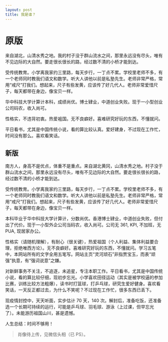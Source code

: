 ```yaml
---
layout: post
title: 我是谁？
---
```


# 原版 #

来自湖北，山清水秀之地。我的村子没于群山流水之间，那里永远没有尽头，唯有不见边际的大自然。要走很长很长的路，经过数不清的小桥才能到达。

受传统教育。小学离我家约三里路，每天步行，一丁点不累。学校里老师不多，有一个老师同时教我们语文和数学。听大人讲他以前是私塾先生。老师非常严格，常用“戒尺”打我们。想起来，尺子有些发黄，应该传了好几代人。老师非常爱惜尺子，每天都带在身边，像宝贝一样。

华中科技大学计算计本科，成绩尚优。博士肄业，中道创业失败。现于一小型创业公司码农，收入尚可。

性格实，不违背初衷。热爱袓国。无不良癖好。喜难研究好玩的东西，不懂就问。

平日看书，尤其是中国传统小说，看的算比较认真。爱好建身，不过现在工作忙，时间没有那么。喜欢看笑话。

## 新版 ##

南方人，身高不是优点，体重不是重点。来自湖北黄冈，山清水秀之地。村子没于群山流水之间，那里永远没有尽头，唯有不见边际的大自然。要走很长很长的路，经过数不清的小桥才能到达。

受传统教育。小学离我家约三里路，每天步行，一丁点不累。学校里老师不多，有一个老师同时教我们语文和数学。听大人讲他以前是私塾先生。老师非常严格，常用“戒尺”打我们。想起来，尺子有些发黄，应该传了好几代人。老师非常爱惜尺子，每天都带在身边，像宝贝一样。

本科毕业于华中科技大学计算计，分数尚优。香港博士肄业，中道创业失败，但付出了代价。现于一小型外企公司当码农，收入尚可。公司无 361, KPI, 不加班，无 PUA, 现居家办公。

性格实（请随机理解），有耐心（很关键），热爱祖国（个人利益、集体利益要合理，拒绝唯西方论）。无不良癖好。喜难研究好玩的东西，不懂就问。学习五笔中，本网站所有的文字全用五笔写。网站主页“灵河顽石”非指贾宝玉，而表“顽强”执意，有“强词说意”之嫌。

对新鲜事务不关注，不追逐，未追星，专注本职工作。平日看书，尤其是中国传统小说，看的算比较仔细，现初步忘光。小学喜欢田径运动（其实是被学校逼的参加比赛，训练比较方法粗爆），读书时打篮球，打乒乓球，研究生爱好健身。喜欢看笑话，一天反正都过去，为什么不笑呢？不过现在工作忙，很多东西已丢下。

现疫情封控中，天天听面，实步估计 70 天，140 次。解封后，准备吃饭，还准备选一个长期可持续的运行，可能是乒乓球、羽毛球、游泳（上过课，但早忘光了）。未能游历祖国山川，甚是遗憾。

人生总结：时间不够用！

>肖像待上传，见微信头相（已 PS）。
